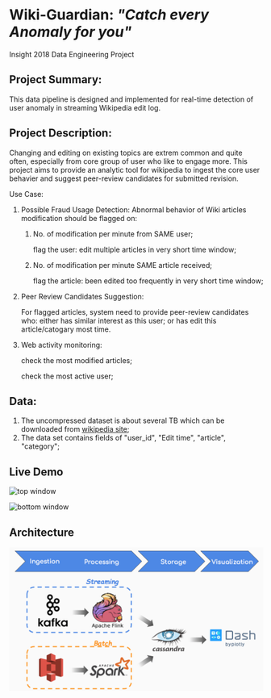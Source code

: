 # Wiki-Guardian:  *"Catch every Anomaly for you"*

Insight 2018 Data Engineering Project



## Project Summary:

This data pipeline is designed and implemented for real-time detection of user anomaly in streaming Wikipedia edit log.



## Project Description:

Changing and editing on existing topics are extrem common and quite often, especially from core group of user who like to engage more. This project aims to provide an analytic tool for wikipedia to ingest the core user behavier and suggest peer-review candidates for submitted revision.

Use Case:

1. Possible Fraud Usage Detection: Abnormal behavior of Wiki articles modification should be flagged on:

	1. No. of modification per minute from SAME user;
	
		flag the user: edit multiple articles in very short time window;

	2. No. of modification per minute SAME article received;  
	
		flag the article: been edited too frequently in very short time window;

2. Peer Review Candidates Suggestion: 

	For flagged articles, system need to provide peer-review candidates who: either has similar interest as this user; or has edit this article/catogary most time.

3. Web activity monitoring:

	check the most modified articles;

	check the most active user;
	
	

## Data:
1. The uncompressed dataset is about several TB which can be downloaded from [wikipedia site](https://en.wikipedia.org/wiki/Wikipedia:Database_download);
2. The data set contains fields of "user_id", "Edit time", "article", "category";



## Live Demo

![top window](https://github.com/kaenyyh/Insight_project_2018b/blob/master/images/topwindow12.gif)

![bottom window](https://github.com/kaenyyh/Insight_project_2018b/blob/master/images/bottomwindow10.gif)



## Architecture

![arch](images/arch2.png)

